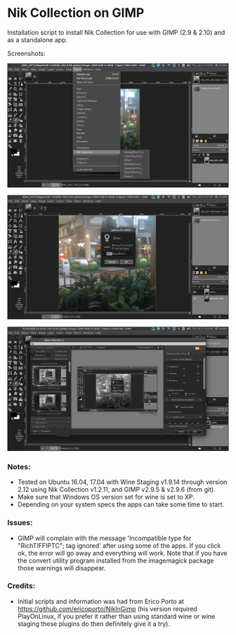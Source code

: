 Nik Collection on GIMP
===

Installation script to install Nik Collection for use with GIMP (2.9 & 2.10) and as a standalone app. 

Screenshots:

![](images/screen_1.png)


![](images/screen_2.png)


![](images/screen_3.png)

### Notes:

* Tested on Ubuntu 16.04, 17.04 with Wine Staging v1.9.14 through version 2.12 using Nik Collection v1.2.11, and GIMP v2.9.5 & v2.9.6 (from git).
* Make sure that Windows OS version set for wine is set to XP.
* Depending on your system specs the apps can take some time to start.

### Issues:

* GIMP will complain with the message 'Incompatible type for "RichTIFFIPTC"; tag ignored' after using some of the apps. If you click ok, the error will go away and everything will work. Note that if you have the convert utility program installed from the imagemagick package those warnings will disappear.

### Credits:

* Initial scripts and information was had from Erico Porto at https://github.com/ericoporto/NikInGimp (his version required PlayOnLinux, if you prefer it rather than using standard wine or wine staging these plugins do then definitely give it a try).

